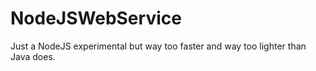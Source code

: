 # NodeJSWebService
Just a NodeJS experimental but way too faster and way too lighter  than Java does.

